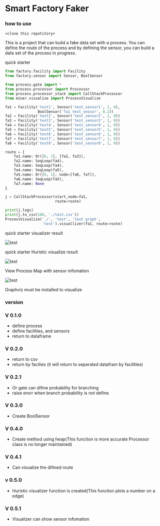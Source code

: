 # Smart Factory Faker

### how to use
```shell
<clone this repotitory>
```

This is a project that can build a fake data set with a process.
You can define the route of the process and by defining the sensor, you can build a data set of the process in progress.

quick starter

```python
from factory.facility import Facility
from factory.sensor import Sensor, BoolSensor

from process.gate import *
from process.processor import Processor
from process.processor_stack import CallStackProcessor
from miner.visualize import ProcessVisualize

fa1 = Facility('test1', Sensor('test_sensor1', 1, 0),
               BoolSensor('fa1 test_sessor', 0.2))
fa2 = Facility('test2', Sensor('test_sensor2', 1, 0))
fa3 = Facility('test3', Sensor('test_sensor3', 1, 0))
fa4 = Facility('test4', Sensor('test_sensor4', 1, 0))
fa5 = Facility('test5', Sensor('test_sensor5', 1, 0))
fa6 = Facility('test6', Sensor('test_sensor6', 1, 0))
fa7 = Facility('test7', Sensor('test_sensor7', 1, 0))
fa8 = Facility('test8', Sensor('test_sensor8', 1, 0))

route = {
    fa1.name: Or([0, 1], [fa2, fa3]),
    fa2.name: SeqLoop(fa4),
    fa3.name: SeqLoop(fa4),
    fa4.name: SeqLoop(fa5),
    fa5.name: Or([0, 1], node=[fa6, fa7]),
    fa6.name: SeqLoop(fa5),
    fa7.name: None
}

j = CallStackProcessor(start_node=fa1,
                       route=route)

print(j.logs)
print(j.to_csv(100, './test.csv'))
ProcessVisualize('./', 'test', 'text graph',
                 'test').visuallizer(fa1, route=route)

```
quick starter visualizer result


![test](https://github.com/HyoungSooo/smart-factory-faker/assets/86239441/c8a04974-d46a-477b-b2f1-085fc20a36a9)


quick starter Huristic visualize result


![test](https://github.com/HyoungSooo/smart-factory-faker/assets/86239441/68ccfec6-4d0e-407d-b21b-479840b0bc5b)


View Process Map with sensor infomation


![test](https://github.com/HyoungSooo/smart-factory-faker/assets/86239441/1258d83d-6024-458d-a282-ebd25cd3dbb4)



Graphviz must be installed to visualize

### version

### V 0.1.0
* define process
* define facilities, and sensors
* return to dataframe

### V 0.2.0
* return to csv
* return by facilies (it will return to seperated datafram by facilities)

### V 0.2.1
* Or gate can difine probability for branching
* raise erorr when branch probability is not define

### V 0.3.0
* Create BoolSensor

### V 0.4.0
* Create method using heap(This function is more accurate Processor class is no longer maintained)

### V 0.4.1
* Can visualize the difined route

### v 0.5.0
* Huristic visualizer function is created(This function plots a number on a edge)

### V 0.5.1
* Visualizer can show sensor infomation
